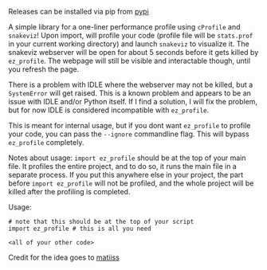 Releases can be installed via pip from [pypi](https://pypi.org/project/ez-profile/)

A simple library for a one-liner performance profile using `cProfile`
and `snakeviz`! Upon import, will profile your code (profile file will
be `stats.prof` in your current working directory) and launch `snakeviz`
to visualize it. The snakeviz webserver will be open for about 5 seconds
before it gets killed by `ez_profile`. The webpage will still be visible
and interactable though, until you refresh the page.

There is a problem with IDLE where the webserver may not be killed,
but a `SystemError` will get raised. This is a known problem and appears to
be an issue with IDLE and/or Python itself. If I find a solution, I will
fix the problem, but for now IDLE is considered incompatible with `ez_profile`.

This is meant for internal usage, but if you dont want `ez_profile` to profile
your code, you can pass the `--ignore` commandline flag. This will bypass `ez_profile`
completely.

Notes about usage:
`import ez_profile` should be at the top of your main file. It profiles the
entire project, and to do so, it runs the main file in a separate process.
If you put this anywhere else in your project, the part before `import ez_profile`
will not be profiled, and the whole project will be killed after the profiling is
completed.

Usage:

```
# note that this should be at the top of your script
import ez_profile # this is all you need

<all of your other code>
```

Credit for the idea goes to [matiiss](https://github.com/matiiss)
